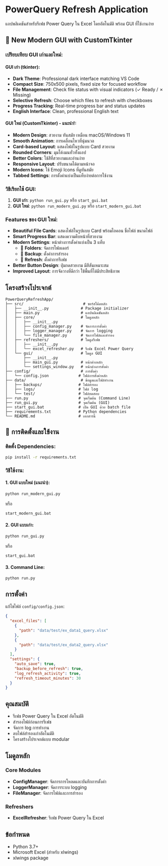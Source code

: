 # PowerQuery Refresh Application

แอปพลิเคชันสำหรับรีเฟช Power Query ใน Excel โดยอัตโนมัติ พร้อม GUI ที่ใช้งานง่าย

## 🎨 **New Modern GUI with CustomTkinter**

### **เปรียบเทียบ GUI เก่าและใหม่**:

#### **GUI เก่า (tkinter)**:
- **Dark Theme**: Professional dark interface matching VS Code
- **Compact Size**: 750x500 pixels, fixed size for focused workflow
- **File Management**: Check file status with visual indicators (✓ Ready / ✗ Missing)
- **Selective Refresh**: Choose which files to refresh with checkboxes
- **Progress Tracking**: Real-time progress bar and status updates
- **English Interface**: Clean, professional English text

#### **GUI ใหม่ (CustomTkinter) - แนะนำ!**:
- **Modern Design**: สวยงาม ทันสมัย เหมือน macOS/Windows 11
- **Smooth Animation**: การเคลื่อนไหวที่นุ่มนวล
- **Card-based Layout**: แสดงไฟล์ในรูปแบบ Card สวยงาม
- **Rounded Corners**: มุมโค้งมนทั่วทั้งแอป
- **Better Colors**: ใช้สีที่สวยงามและอ่านง่าย
- **Responsive Layout**: ปรับขนาดได้ตามหน้าจอ
- **Modern Icons**: ใช้ Emoji Icons ที่ดูทันสมัย
- **Tabbed Settings**: การตั้งค่าแบ่งเป็นแท็บง่ายต่อการใช้งาน

### **วิธีเรียกใช้ GUI**:
1. **GUI เก่า**: `python run_gui.py` หรือ `start_gui.bat`
2. **GUI ใหม่**: `python run_modern_gui.py` หรือ `start_modern_gui.bat`

### **Features ของ GUI ใหม่**:
- **Beautiful File Cards**: แสดงไฟล์ในรูปแบบ Card พร้อมไอคอน ชื่อไฟล์ ขนาดไฟล์
- **Smart Progress Bar**: แสดงความคืบหน้าที่สวยงาม
- **Modern Settings**: หน้าต่างการตั้งค่าแบ่งเป็น 3 แท็บ
  - 📁 **Folders**: จัดการโฟลเดอร์
  - 💾 **Backup**: ตั้งค่าการสำรอง
  - 🔄 **Refresh**: ตั้งค่าการรีเฟช
- **Better Button Design**: ปุ่มกดสวยงาม มีสีสันเหมาะสม
- **Improved Layout**: การจัดวางที่ดีกว่า ใช้พื้นที่ได้มีประสิทธิภาพ

## โครงสร้างโปรเจกต์

```
PowerQueryRefreshApp/
├── src/                          # ซอร์สโค้ดหลัก
│   ├── __init__.py              # Package initializer
│   ├── main.py                  # แอปพลิเคชันหลัก
│   ├── core/                    # โมดูลหลัก
│   │   ├── __init__.py
│   │   ├── config_manager.py    # จัดการการตั้งค่า
│   │   ├── logger_manager.py    # จัดการ logging
│   │   └── file_manager.py      # จัดการไฟล์และสำรอง
│   ├── refreshers/              # โมดูลรีเฟช
│   │   ├── __init__.py
│   │   └── excel_refresher.py   # รีเฟช Excel Power Query
│   └── gui/                     # โมดูล GUI
│       ├── __init__.py
│       ├── main_gui.py          # หน้าต่างหลัก
│       └── settings_window.py   # หน้าต่างการตั้งค่า
├── config/                      # การตั้งค่า
│   └── config.json             # ไฟล์การตั้งค่าหลัก
├── data/                        # ข้อมูลและไฟล์ทำงาน
│   ├── backups/                # ไฟล์สำรอง
│   ├── logs/                   # ไฟล์ log
│   └── test/                   # ไฟล์ทดสอบ
├── run.py                      # จุดเริ่มต้น (Command Line)
├── run_gui.py                  # จุดเริ่มต้น (GUI)
├── start_gui.bat               # เปิด GUI ด้วย batch file
├── requirements.txt            # Python dependencies
└── README.md                   # เอกสารนี้
```

## 🚀 การติดตั้งและใช้งาน

### ติดตั้ง Dependencies:
```bash
pip install -r requirements.txt
```

### วิธีใช้งาน:

#### 1. **GUI แบบใหม่ (แนะนำ)**:
```bash
python run_modern_gui.py
```
หรือ
```bash
start_modern_gui.bat
```

#### 2. **GUI แบบเก่า**:
```bash
python run_gui.py
```
หรือ
```bash
start_gui.bat
```

#### 3. **Command Line**:
```bash
python run.py
```

## การตั้งค่า

แก้ไขไฟล์ `config/config.json`:
```json
{
  "excel_files": [
    {
      "path": "data/test/ex_data1_query.xlsx"
    },
    {
      "path": "data/test/ex_data2_query.xlsx"
    }
  ],
  "settings": {
    "auto_save": true,
    "backup_before_refresh": true,
    "log_refresh_activity": true,
    "refresh_timeout_minutes": 30
  }
}
```

## คุณสมบัติ

- รีเฟช Power Query ใน Excel อัตโนมัติ
- สำรองไฟล์ก่อนการรีเฟช
- จัดการ log การทำงาน
- ลบไฟล์สำรองเก่าอัตโนมัติ
- โครงสร้างโปรเจกต์แบบ modular

## โมดูลหลัก

### Core Modules
- **ConfigManager**: จัดการการโหลดและบันทึกการตั้งค่า
- **LoggerManager**: จัดการระบบ logging
- **FileManager**: จัดการไฟล์และการสำรอง

### Refreshers
- **ExcelRefresher**: รีเฟช Power Query ใน Excel

## ข้อกำหนด

- Python 3.7+
- Microsoft Excel (สำหรับ xlwings)
- xlwings package
